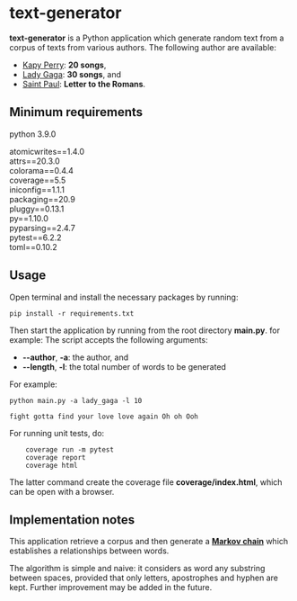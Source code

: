 # text-generator
**text-generator** is a Python application which generate random text from a corpus of texts from various authors. 
The following author are available:
- [Kapy Perry](corpus/katy_perry): **20 songs**,
- [Lady Gaga](corpus/lady_gaga): **30 songs**, and
- [Saint Paul](corpus/saint_paul): **Letter to the Romans**.


## Minimum requirements 
python 3.9.0

atomicwrites==1.4.0  
attrs==20.3.0  
colorama==0.4.4  
coverage==5.5  
iniconfig==1.1.1  
packaging==20.9  
pluggy==0.13.1  
py==1.10.0  
pyparsing==2.4.7  
pytest==6.2.2  
toml==0.10.2  


## Usage
Open terminal and install the necessary packages by running:

```
pip install -r requirements.txt
```

Then start the application by running from the root directory **main.py**. for example:
The script accepts the following arguments:
- **--author**, **-a**: the author, and
- **--length**, **-l**: the total number of words to be generated

For example:
```
python main.py -a lady_gaga -l 10

fight gotta find your love love again Oh oh Ooh
```

For running unit tests, do:
```
    coverage run -m pytest
    coverage report
    coverage html
```
The latter command create the coverage file **coverage/index.html**, which can be open with a browser.

## Implementation notes ##
This application retrieve a corpus and then generate a [**Markov chain**](https://en.wikipedia.org/wiki/Markov_chain) 
which establishes a relationships between words.

The algorithm is simple and naive: it considers as word any substring between spaces, provided that only letters, 
apostrophes and hyphen are kept. 
Further improvement may be added in the future.